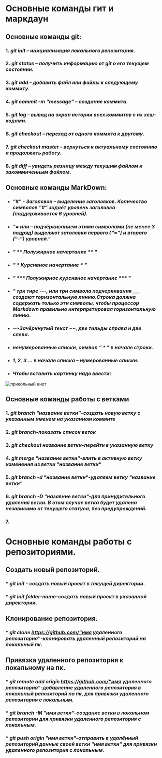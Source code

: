 # **Основные команды гит и маркдаун**

## **Основные команды git:** 
### 1.   ***git init – инициализация локального репозитория.***  

### 2. ***git status – получить информацию от git о его текущем состоянии.***

### 3. ***git add – добавить файл или файлы к следующему коммиту.***

### 4. ***git commit -m “message” – создание коммита.***

### 5. ***git log – вывод на экран истории всех коммитов с их хеш-кодами.***

### 6. ***git checkout – переход от одного коммита к другому.***

### 7. ***git checkout master – вернуться к актуальному состоянию и продолжить работу.***

### 8. ***git diff – увидеть разницу между текущим файлом и закоммиченным файлом.***  

## **Основные команды MarkDown:**

*  ### ***"#" - Заголовок – выделение заголовков. Количество символов “#” задаёт уровень заголовка (поддерживается 6 уровней).***  

* ### ***"= или  – подчёркиванием этими символами (не менее 3 подряд) выделяют заголовки первого (“=”) и второго (“-”) уровней."***  

* ### ***" ** Полужирное начертание ** "***  

* ### ***" * Курсивное начертание * "***

* ### ***" *** Полужирное курсивное начертание *** "***  

* ### ***" три тире ---, или три символа подчеркивания ___ создают горизонтальную линию.Строка должна содержать только эти символы, чтобы процессор Markdown правильно интерпретировал горизонтальную линию.***  

* ### ***~~Зачёркнутый текст ~~, две тильды справа и две слева.***

* ### ***ненумерованные списки, символ    “ * ” в начале строки.***

* ### ***1, 2, 3 … в начале списка – нумерованные списки.***

* ### ***Чтобы вставить картинку надо ввести:***

![прикольный енот](enot.jpg)

## **Основные команды работы с ветками**

### 1. ***git branch "название ветки"-создать новую ветку с указанным именем на указанном коммите***

### 2. ***git branch-показать список веток***

### 3. ***git checkout название ветки-перейти в указанную ветку***

### 4. ***git merge "название ветки"-влить в активную ветку изменения из ветки "название ветки"***

### 5. ***git branch -d "название ветки"-удаляем ветку "название ветки"***

### 6. ***git branch -D "назавние ветки"-для принудительного удаления ветки.  В этом случае ветка будет удалена независимо от текущего статуса, без предупреждений.***

### 7.

# **Основные команды работы с репозиториями.**

## **Создать новый репозиторий.**

### * ***git init - создать новый проект в текущей директории.***

### * ***git init folder-name-создать новый проект в указанной директории.***

## **Клонирование репозитория.**

### * ***git clone https://github.com/"имя удаленного репозитория"-клонировать удаленный репозиторий на локальный пк.***

## **Привязка удаленного репозитория к локальному на пк.**

### * ***git remote add origin https://github.com/"имя удаленного репозитория"-добавление удаленного репозитория в локальный репозиторий на пк, для привязки удаленного репозитория с локальным.***

### * ***git branch -M "имя ветки"-создание ветки в локальном репозитории для привязки удаленного репозитория с локальным.***

### * ***git push origin "имя ветки"-отправить в удалённый репозиторий  данные своей ветки "имя ветки" для привязки удаленного репозитория с локальным.***